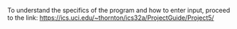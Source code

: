 To understand the specifics of the program and how to enter input, proceed to the link:
https://ics.uci.edu/~thornton/ics32a/ProjectGuide/Project5/
